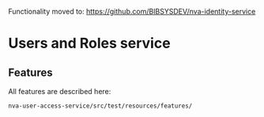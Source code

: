 Functionality moved to: https://github.com/BIBSYSDEV/nva-identity-service

# Users and Roles service


## Features

All features are described here: 

`nva-user-access-service/src/test/resources/features/`


